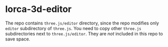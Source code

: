 # lorca-3d-editor

The repo contains `three.js/editor` directory, since the repo modifies only `editor` subdirectory of `three.js`. You need to copy other `three.js` subdirectories next to `three.js/editor`.  They are *not* included in this repo to save space.
